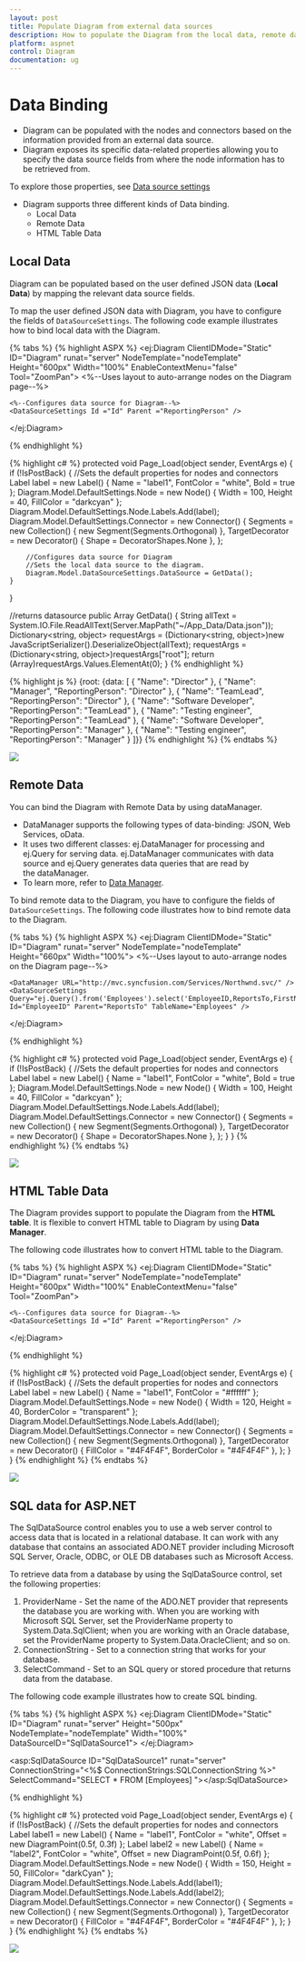 ```yaml
---
layout: post
title: Populate Diagram from external data sources
description: How to populate the Diagram from the local data, remote data, or HTML tables?
platform: aspnet
control: Diagram
documentation: ug
---
```


# Data Binding

* Diagram can be populated with the nodes and connectors based on the information provided from an external data source.
* Diagram exposes its specific data-related properties allowing you to specify the data source fields from where the node information has to be retrieved from.

To explore those properties, see [Data source settings](http://help.syncfusion.com/CR/cref_files/aspnet/ejweb/Syncfusion.EJ~Syncfusion.JavaScript.DataVisualization.Models.DiagramProperties~DataSourceSettings.html "Data source settings")

* Diagram supports three different kinds of Data binding.
	* Local Data
	* Remote Data
	* HTML Table Data

## Local Data

Diagram can be populated based on the user defined JSON data (**Local Data**) by mapping the relevant data source fields.

To map the user defined JSON data with Diagram, you have to configure the fields of `DataSourceSettings`. The following code example illustrates how to bind local data with the Diagram.

{% tabs %}
{% highlight ASPX %}
<ej:Diagram ClientIDMode="Static" ID="Diagram" runat="server" NodeTemplate="nodeTemplate" Height="600px" Width="100%" EnableContextMenu="false" Tool="ZoomPan">
	<%--Uses layout to auto-arrange nodes on the Diagram page--%>
	<Layout Type="HierarchicalTree" HorizontalSpacing="30" VerticalSpacing="30" />
	
	<%--Configures data source for Diagram--%>
    <DataSourceSettings Id ="Id" Parent ="ReportingPerson" />
</ej:Diagram>

<script type="text/javascript">
	//Binds custom JSON with node
	function nodeTemplate(diagram, node) {
		// Sets the Name field of JSON data as label.
		node.labels[0].text = node.Name;
	}
</script>
{% endhighlight %}

{% highlight c# %}
protected void Page_Load(object sender, EventArgs e)
{
	if (!IsPostBack)
	{
		//Sets the default properties for nodes and connectors
		Label label = new Label() { Name = "label1", FontColor = "white", Bold = true };
		Diagram.Model.DefaultSettings.Node = new Node() { Width = 100, Height = 40, FillColor = "darkcyan" };
		Diagram.Model.DefaultSettings.Node.Labels.Add(label);
		Diagram.Model.DefaultSettings.Connector = new Connector()
		{
			Segments = new Collection() { new Segment(Segments.Orthogonal) },
			TargetDecorator = new Decorator() { Shape = DecoratorShapes.None },
		};

		//Configures data source for Diagram
		//Sets the local data source to the diagram.
		Diagram.Model.DataSourceSettings.DataSource = GetData();
	}
}

//returns datasource
public Array GetData()
{
	String allText = System.IO.File.ReadAllText(Server.MapPath("~/App_Data/Data.json"));
	Dictionary<string, object> requestArgs = (Dictionary<string, object>)new JavaScriptSerializer().DeserializeObject(allText);
	requestArgs = (Dictionary<string, object>)requestArgs["root"];
	return (Array)requestArgs.Values.ElementAt(0);
}
{% endhighlight %}

{% highlight js %}
{root: {data: [ 
	{ "Name": "Director" },
	{ "Name": "Manager", "ReportingPerson": "Director" },
	{ "Name": "TeamLead", "ReportingPerson": "Director" },
	{ "Name": "Software Developer", "ReportingPerson": "TeamLead" },
	{ "Name": "Testing engineer", "ReportingPerson": "TeamLead" },
	{ "Name": "Software Developer", "ReportingPerson": "Manager" },
	{ "Name": "Testing engineer", "ReportingPerson": "Manager" }
]}}
{% endhighlight %}
{% endtabs %}

![](/Data-Binding_images/Data-Binding_img1.png)

## Remote Data

You can bind the Diagram with Remote Data by using dataManager.

* DataManager supports the following types of data-binding: JSON, Web Services, oData.
* It uses two different classes: ej.DataManager for processing and ej.Query for serving data. ej.DataManager communicates with data source and ej.Query generates data queries that are read by the dataManager.
* To learn more, refer to [Data Manager](/aspnet/DataManager/Getting-Started "Data Manager").

To bind remote data to the Diagram, you have to configure the fields of `DataSourceSettings`. The following code illustrates how to bind remote data to the Diagram.

{% tabs %}
{% highlight ASPX %}
<ej:Diagram ClientIDMode="Static" ID="Diagram" runat="server" NodeTemplate="nodeTemplate" Height="660px" Width="100%">
	<%--Uses layout to auto-arrange nodes on the Diagram page--%>
	<Layout Type="HierarchicalTree" HorizontalSpacing="30" VerticalSpacing="30" />
	
	<DataManager URL="http://mvc.syncfusion.com/Services/Northwnd.svc/" />
	<DataSourceSettings Query="ej.Query().from('Employees').select('EmployeeID,ReportsTo,FirstName')" Id="EmployeeID" Parent="ReportsTo" TableName="Employees" />
	
</ej:Diagram>

<script type="text/javascript">
	//Binds custom JSON with node
	function nodeTemplate(diagram, node) {
		// Sets the Name field of JSON data as label.
		node.labels[0].text = node.FirstName;
	}
</script>

{% endhighlight %}

{% highlight c# %}
protected void Page_Load(object sender, EventArgs e)
{
	if (!IsPostBack)
	{
		//Sets the default properties for nodes and connectors
		Label label = new Label() { Name = "label1", FontColor = "white", Bold = true };
		Diagram.Model.DefaultSettings.Node = new Node() { Width = 100, Height = 40, FillColor = "darkcyan" };
		Diagram.Model.DefaultSettings.Node.Labels.Add(label);
		Diagram.Model.DefaultSettings.Connector = new Connector()
		{
			Segments = new Collection() { new Segment(Segments.Orthogonal) },
			TargetDecorator = new Decorator() { Shape = DecoratorShapes.None },
		};
	}
}
{% endhighlight %}
{% endtabs %}

![](/Data-Binding_images/Data-Binding_img2.png)

## HTML Table Data

The Diagram provides support to populate the Diagram from the **HTML table**. It is flexible to convert HTML table to Diagram by using **Data Manager**.

The following code illustrates how to convert HTML table to the Diagram.

{% tabs %}
{% highlight ASPX %}
<ej:Diagram ClientIDMode="Static" ID="Diagram" runat="server" NodeTemplate="nodeTemplate" Height="600px" Width="100%" EnableContextMenu="false" Tool="ZoomPan">
	<DataManager Table="#htmlbinding"></DataManager>
	<PageSettings ScrollLimit="Diagram" />
	<Layout Type="HierarchicalTree" HorizontalSpacing="30" VerticalSpacing="40" />
	<SnapSettings SnapConstraints="None" />	
	
    <%--Configures data source for Diagram--%>
    <DataSourceSettings Id ="Id" Parent ="ReportingPerson" />
</ej:Diagram>

<!-- HTML Table -->
<script id="htmlbinding" type="text/template" >
	<table style="display: none">
		<thead>
			<tr>
				<th>Id</th>
				<th>Designation</th>
				<th>Color</th>
				<th>ReportingPerson</th>
			</tr>
		</thead>
		<tbody>
			<tr>
				<td>parent</td>
				<td>Managing Director</td>
				<td>#822b86</td>
				<td>null</td>
			</tr>
			<tr>
				<td>1</td>
				<td>Project manager</td>
				<td>#3c418d</td>
				<td>parent</td>
			</tr>
			<tr>
				<td>2</td>
				<td>Project manager</td>
				<td>#108d8d</td>
				<td>parent</td>
			</tr>
			<tr>
				<td>3</td>
				<td>Product Lead</td>
				<td>#3c418d</td>
				<td>1</td>
			</tr>
			<tr>
				<td>4</td>
				<td>Product Lead</td>
				<td>#3c418d</td>
				<td>1</td>
			</tr>
			<tr>
				<td>5</td>
				<td>Product Lead</td>
				<td>#108d8d</td>
				<td>2</td>
			</tr>
			<tr>
				<td>6</td>
				<td>Product Lead</td>
				<td>#108d8d</td>
				<td>2</td>
			</tr>
			<tr>
				<td>7</td>
				<td>S/W engineer</td>
				<td>#3c418d</td>
				<td>4</td>
			</tr>
			<tr>
				<td>8</td>
				<td>S/W engineer</td>
				<td>#3c418d</td>
				<td>4</td>
			</tr>
		</tbody>
	</table>
</script>
<script type="text/javascript">
	//Binds custom JSON with node
	function nodeTemplate(diagram, node) {
		node.labels[0].text = node.Designation;
		node.fillColor = node.Color;
	}
</script>
{% endhighlight %}

{% highlight c# %}
protected void Page_Load(object sender, EventArgs e)
{
	if (!IsPostBack)
	{
		//Sets the default properties for nodes and connectors
		Label label = new Label() { Name = "label1", FontColor = "#ffffff" };
		Diagram.Model.DefaultSettings.Node = new Node() { Width = 120, Height = 40, BorderColor = "transparent" };
		Diagram.Model.DefaultSettings.Node.Labels.Add(label);
		Diagram.Model.DefaultSettings.Connector = new Connector()
		{
			Segments = new Collection() { new Segment(Segments.Orthogonal) },
			TargetDecorator = new Decorator() { FillColor = "#4F4F4F", BorderColor = "#4F4F4F" },
		};
	}
}
{% endhighlight %}
{% endtabs %}

![](Data-Binding_images/Data-Binding_img4.png)

## SQL data for ASP.NET

The SqlDataSource control enables you to use a web server control to access data that is located in a relational database. It can work with any database that contains an associated ADO.NET provider including Microsoft SQL Server, Oracle, ODBC, or OLE DB databases such as Microsoft Access.

To retrieve data from a database by using the SqlDataSource control, set the following properties:

1. ProviderName - Set the name of the ADO.NET provider that represents the database you are working with. When you are working with Microsoft SQL Server, set the ProviderName property to System.Data.SqlClient; when you are working with an Oracle database, set the ProviderName property to System.Data.OracleClient; and so on.
2. ConnectionString - Set to a connection string that works for your database. 
3. SelectCommand - Set to an SQL query or stored procedure that returns data from the database.

The following code example illustrates how to create SQL binding.

{% tabs %}
{% highlight ASPX %}
<ej:Diagram ClientIDMode="Static" ID="Diagram" runat="server" Height="500px" NodeTemplate="nodeTemplate" Width="100%" DataSourceID="SqlDataSource1">
	<DataSourceSettings Id="EmployeeID" Parent="ReportsTo" />
	<Layout Type="HierarchicalTree" HorizontalSpacing="30" VerticalSpacing="40" />
	<SnapSettings SnapConstraints="None" />
</ej:Diagram>

<asp:SqlDataSource ID="SqlDataSource1" runat="server" ConnectionString="<%$ ConnectionStrings:SQLConnectionString %>"
	SelectCommand="SELECT * FROM [Employees] "></asp:SqlDataSource>

<script type="text/javascript">
	//Binds custom JSON with node
	function nodeTemplate(diagram, node) {
		node.labels[0].text = node.FirstName;
		node.labels[1].text = node.Title;
	}
</script>

{% endhighlight %}

{% highlight c# %}
protected void Page_Load(object sender, EventArgs e)
{
	if (!IsPostBack)
	{
		//Sets the default properties for nodes and connectors
		Label label1 = new Label() { Name = "label1", FontColor = "white", Offset = new DiagramPoint(0.5f, 0.3f) };
		Label label2 = new Label() { Name = "label2", FontColor = "white", Offset = new DiagramPoint(0.5f, 0.6f) };
		Diagram.Model.DefaultSettings.Node = new Node() { Width = 150, Height = 50, FillColor= "darkCyan" };
		Diagram.Model.DefaultSettings.Node.Labels.Add(label1);
		Diagram.Model.DefaultSettings.Node.Labels.Add(label2);
		Diagram.Model.DefaultSettings.Connector = new Connector()
		{
			Segments = new Collection() { new Segment(Segments.Orthogonal) },
			TargetDecorator = new Decorator() { FillColor = "#4F4F4F", BorderColor = "#4F4F4F" },
		};
	}
}
{% endhighlight %}
{% endtabs %}

![](Data-Binding_images/Data-Binding_img5.png) 